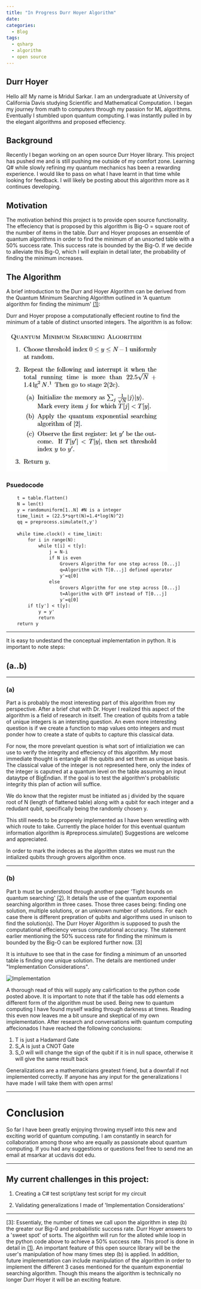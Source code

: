 ```yaml
---
title: "In Progress Durr Hoyer Algorithm"
date:
categories:
  - Blog
tags:
  - qsharp
  - algorithm
  - open source
---
```

## Durr Hoyer

Hello all! My name is Mridul Sarkar. I am an undergraduate at University of California Davis studying Scientific and Mathematical Computation. I began my journey from math to computers through my passion for ML algorithms. Eventually I stumbled upon quantum computing. I was instantly pulled in by the elegant algorithms and proposed effeciency. 



## Background
Recently I began working on an open source Durr Hoyer library. This project has pushed me and is still pushing me outside of my comfort zone. Learning Q# while slowly refining my quantum mechanics has been a rewarding experience. I would like to pass on what I have learnt in that time while looking for feedback. I will likely be posting about this algorithm more as it continues developing.


## Motivation
The motivation behind this project is to provide open source functionality. The effeciency that is proposed by this algorithm is Big-O = square root of the number of items in the table. Durr and Hoyer proposes an ensemble of quantum algorithms in order to find the minimum of an unsorted table with a 50% success rate. This success rate is bounded by the Big-O. If we decide to alleviate this Big-O, which I will explain in detail later, the probability of finding the minimum increases. 


## The Algorithm
A brief introduction to the Durr and Hoyer Algorithm can be derived from the Quantum Minimum Searching Algorithm outlined in 'A quantum algorithm for finding the minimum' [(1)]: 

Durr and Hoyer propose a computationally effecient routine to find the minimum of a table of distinct unsorted integers. The algorithm is as follow:


![QMSA](/assets/images//DurrHoyer-QMSA.JPG "QMSA")


### Psuedocode

```
    t = table.flatten()
    N = len(t)
    y = randomuniform[1..N] #N is a integer
    time_limit = (22.5*sqrt(N)=1.4*log(N)^2)
    qq = preprocess.simulate(t,y')

    while time.clock() < time_limit:
        for i in range(N):
            while t[i] < t[y]:
                j = N-i
                if N is even
                    Grovers Algorithm for one step across [0...j]
                    q=Algorithm with T[0...j] defined operator
                    y'=q[0]
                else
                    Grovers Algorithm for one step across [0...j]
                    t=Algorithm with QFT instead of T[0...j]
                    y'=q[0]
        if t[y'] < t[y]:
            y = y'
            return
    return y
```
------------------

It is easy to undestand the conceptual implementation in python. It is important to note steps:
## (a..b)

------------------

### (a)
Part a is probably the most interesting part of this algorithm from my perspective. After a brief chat with Dr. Hoyer I realized this aspect of the algorithm is a field of research in itself. The creation of qubits from a table of unique integers is an intersting question. An even more interesting question is if we create a function to map values onto integers and must ponder how to create a state of qubits to capture this classical data. 

For now, the more prevelant question is what sort of intializiation we can use to verify the integrity and effeciency of this algorithm. My most immediate thought is entangle all the qubits and set them as unique basis. The classical value of the integer is not represented here, only the index of the integer is caputred at a quantum level on the table assuming an input dataytpe of BigEndian. If the goal is to test the algorithm's probablistic integrity this plan of action will suffice.

We do know that the register must be initiated as j divided by the square root of N (length of flattened table) along with a qubit for each integer and a redudant qubit, specifically being the randomly chosen y.

This still needs to be properely implemented as I have been wrestling with which route to take. Currently the place holder for this eventual quantum information algorithm is #preprocess.simulate() Suggestions are welcome and appreciated.

In order to mark the indeces as the algorithm states we must run the intialized qubits through grovers algorithm once. 

------------------

### (b)
Part b must be understood through another paper 'Tight bounds on quantum searching' [(2)]. It details the use of the quantum exponential searching algorithm in three cases. Those three cases being: finding one solution, multiple solutions, or an unknown number of solutions. For each case there is different prepration of qubits and algorithms used in unison to find the solution(s). The Durr Hoyer Algorithm is supposed to push the computational effeciency versus computational accuracy. The statement earlier mentioning the 50% success rate for finding the minimum is bounded by the Big-O can be explored further now. [3]

It is intuituve to see that in the case for finding a minimum of an unsorted table is finding one unique solution. The details are mentioned under "Implementation Considerations".

![Implementation](/assets/images/DurryHoyer-Implementation.JPG "Implementation")

A thorough read of this will supply any calirfication to the python code posted above. It is important to note that if the table has odd elements a different form of the algorithm must be used. Being new to quantum computing I have found myself wading through darkness at times. Reading this even now leaves me a bit unsure and skeptical of my own implementation. After research and conversations with quantum computing affecionados I have reached the following conclusions:

1. T is just a Hadamard Gate
2. S_A is just a CNOT Gate
3. S_0 will will change the sign of the qubit if it is in null space, otherwise it will give the same result back

Generalizations are a mathematicians greatest friend, but a downfall if not implemented correctly. If anyone has any input for the generalizations I have made I will take them with open arms!

------------------

# Conclusion

So far I have been greatly enjoying throwing myself into this new and exciting world of quantum computing. I am constantly in search for collaboration among those who are equally as passionate about quantum computing. If you had any suggestions or questions feel free to send me an email at msarkar at ucdavis dot edu. 

------------------

## My current challenges in this project:

1. Creating a C# test script/any test script for my circuit

2. Validating generalizations I made of 'Implementation Considerations'

------------------

[(1)]:https://arxiv.org/pdf/quant-ph/9607014.pdf
[(2)]:https://arxiv.org/pdf/quant-ph/9605034.pdf
[3]:    Essentialy, the number of times we call upon the algorithm in step (b) the greater our Big-0 and probabilistic success rate. Durr Hoyer answers to a 'sweet spot' of sorts. The algoirthm will run for the alloted while loop in the python code above to achieve a 50% success rate. This proof is done in detail in [(1)]. An important feature of this open source library will be the user's manipulation of how many times step (b) is applied. In addition, future implementation can include manipulation of the algorithm in order to implement the different 3 cases mentioned for the quantum exponential searching algorithm. Though this means the algorithm is technically no longer Durr Hoyer it will be an exciting feature.


